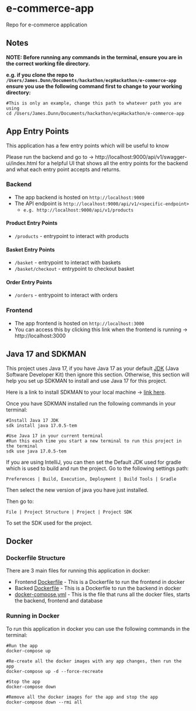 # e-commerce-app

Repo for e-commerce application

## Notes

**NOTE: Before running any commands in the terminal, ensure you are in the correct working file directory.**

**e.g. if you clone the repo to `/Users/James.Dunn/Documents/hackathon/ecpHackathon/e-commerce-app`
ensure you use the following command first to change to your working directory:**

```shell
#This is only an example, change this path to whatever path you are using
cd /Users/James.Dunn/Documents/hackathon/ecpHackathon/e-commerce-app
```

## App Entry Points

This application has a few entry points which will be useful to know

Please run the backend and go to -> http://localhost:9000/api/v1/swagger-ui/index.html for a 
helpful UI that shows all the entry points for the backend and what each entry point accepts and 
returns.

### Backend

- The app backend is hosted on `http://localhost:9000`
- The API endpoint is `http://localhost:9000/api/v1/<specific-endpoint>`
    - `e.g. http://localhost:9000/api/v1/products`

#### Product Entry Points

- `/products` - entrypoint to interact with products

#### Basket Entry Points

- `/basket` - entrypoint to interact with baskets
- `/basket/checkout` - entrypoint to checkout basket

#### Order Entry Points

- `/orders` -  entrypoint to interact with orders

### Frontend

- The app frontend is hosted on `http://localhost:3000`
- You can access this by clicking this link when the frontend is running -> http://localhost:3000

## Java 17 and SDKMAN

This project uses Java 17, if you have Java 17 as your
default [JDK](https://www.simplilearn.com/tutorials/java-tutorial/jdk-in-java#:~:text=JDK%20in%20Java%20is%20an%20abbreviation%20for%20Java%20Development%20Kit,Java%20Virtual%20Machine%20(JVM).)
(Java Software Developer Kit) then ignore this section. Otherwise, this section will help you set up SDKMAN to install
and use Java 17 for this project.

Here is a link to install SDKMAN to your local machine -> [link here](https://sdkman.io/install).

Once you have SDKMAN installed run the following commands in your terminal:

```shell
#Install Java 17 JDK
sdk install java 17.0.5-tem 

#Use Java 17 in your current terminal
#Run this each time you start a new terminal to run this project in the terminal
sdk use java 17.0.5-tem

```

If you are using IntelliJ, you can then set the Default JDK used for gradle which is used to build and run
the project. Go to the following settings path:

`Preferences | Build, Execution, Deployment | Build Tools | Gradle`

Then select the new version of java you have just installed.

Then go to:

`File | Project Structure | Project | Project SDK`

To set the SDK used for the project.

## Docker

### Dockerfile Structure

There are 3 main files for running this application in docker:

- Frontend [Dockerfile](frontend/Dockerfile) - This is a Dockerfile to run the frontend in docker
- Backed [Dockerfile](backend/Dockerfile) - This is a Dockerfile to run the backend in docker
- [docker-compose.yml](docker-compose.yml) - This is the file that runs all the docker files, starts the backend,
  frontend and database

### Running in Docker

To run this application in docker you can use the following commands in the terminal:

```shell
#Run the app
docker-compose up 

#Re-create all the docker images with any app changes, then run the app
docker-compose up -d --force-recreate
```

```shell
#Stop the app
docker-compose down

#Remove all the docker images for the app and stop the app
docker-compose down --rmi all
```
